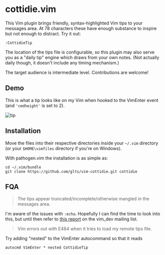 cottidie.vim
============

This Vim plugin brings friendly, syntax-highlighted Vim tips to your
messages area. At 78 characters these have enough substance to inspire
but not enough to distract. Try it out:

    :CottidieTip

The location of the tips file is configurable, so this plugin may also
serve you as a "daily tip" engine which draws from your own notes. (Not
actually daily though, it doesn't include any timing mechanism.)

The target audience is intermediate level. Contributions are welcome!

Demo
----

This is what a tip looks like on my Vim when hooked to the VimEnter
event (and `'cmdheight'` is set to 2).

![tip](https://raw.github.com/glts/vim-cottidie/gh-pages/images/tip-udot.png)

Installation
------------

Move the files into their respective directories inside your `~/.vim`
directory (or your `$HOME\vimfiles` directory if you're on Windows).

With pathogen.vim the installation is as simple as:

    cd ~/.vim/bundle
    git clone https://github.com/glts/vim-cottidie.git cottidie

FQA
---

> The tips appear truncated/incomplete/otherwise mangled in the messages
> area.

I'm aware of the issues with `:echo`. Hopefully I can find the time to
look into this, but until then refer to [this
report](https://groups.google.com/d/msg/vim_dev/o5VRJl9ZbsA/-o-JQRHcvhcJ)
on the vim_dev mailing list.

> Vim errors out with E484 when it tries to load my remote tips file.

Try adding "nested" to the VimEnter autocommand so that it reads

    autocmd VimEnter * nested CottidieTip
